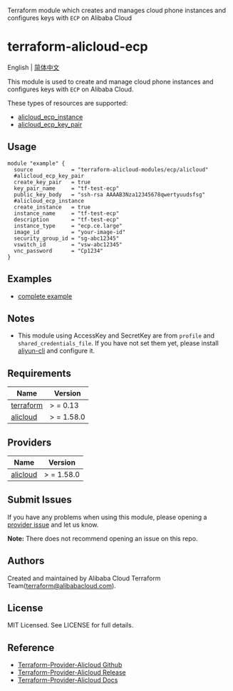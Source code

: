 Terraform module which creates and manages cloud phone instances and configures keys with `ECP` on Alibaba Cloud

terraform-alicloud-ecp
=====================================================================

English | [简体中文](https://github.com/terraform-alicloud-modules/terraform-alicloud-ecp/blob/main/README-CN.md)

This module is used to create and manage cloud phone instances and configures keys with `ECP` on Alibaba Cloud.

These types of resources are supported:

* [alicloud_ecp_instance](https://registry.terraform.io/providers/aliyun/alicloud/latest/docs/resources/ecp_instance)
* [alicloud_ecp_key_pair](https://registry.terraform.io/providers/aliyun/alicloud/latest/docs/resources/ecp_key_pair)

## Usage

```hcl
module "example" {
  source            = "terraform-alicloud-modules/ecp/alicloud"
  #alicloud_ecp_key_pair
  create_key_pair   = true
  key_pair_name     = "tf-test-ecp"
  public_key_body   = "ssh-rsa AAAAB3Nza12345678qwertyuudsfsg"
  #alicloud_ecp_instance
  create_instance   = true
  instance_name     = "tf-test-ecp"
  description       = "tf-test-ecp"
  instance_type     = "ecp.ce.large"
  image_id          = "your-image-id"
  security_group_id = "sg-abc12345"
  vswitch_id        = "vsw-abc12345"
  vnc_password      = "Cp1234"
}
```

## Examples

* [complete example](https://github.com/terraform-alicloud-modules/terraform-alicloud-ecp/tree/main/examples/complete)

## Notes

* This module using AccessKey and SecretKey are from `profile` and `shared_credentials_file`. If you have not set them
  yet, please install [aliyun-cli](https://github.com/aliyun/aliyun-cli#installation) and configure it.

## Requirements

| Name | Version |
|------|---------|
| <a name="requirement_terraform"></a> [terraform](#requirement\_terraform) | > = 0.13 |
| <a name="requirement_alicloud"></a> [alicloud](#requirement\_alicloud) | > = 1.58.0 |

## Providers

| Name | Version |
|------|---------|
| <a name="provider_alicloud"></a> [alicloud](#provider\_alicloud) | > = 1.58.0 |

## Submit Issues

If you have any problems when using this module, please opening
a [provider issue](https://github.com/aliyun/terraform-provider-alicloud/issues/new) and let us know.

**Note:** There does not recommend opening an issue on this repo.

## Authors

Created and maintained by Alibaba Cloud Terraform Team(terraform@alibabacloud.com).

## License

MIT Licensed. See LICENSE for full details.

## Reference

* [Terraform-Provider-Alicloud Github](https://github.com/aliyun/terraform-provider-alicloud)
* [Terraform-Provider-Alicloud Release](https://releases.hashicorp.com/terraform-provider-alicloud/)
* [Terraform-Provider-Alicloud Docs](https://registry.terraform.io/providers/aliyun/alicloud/latest/docs)
